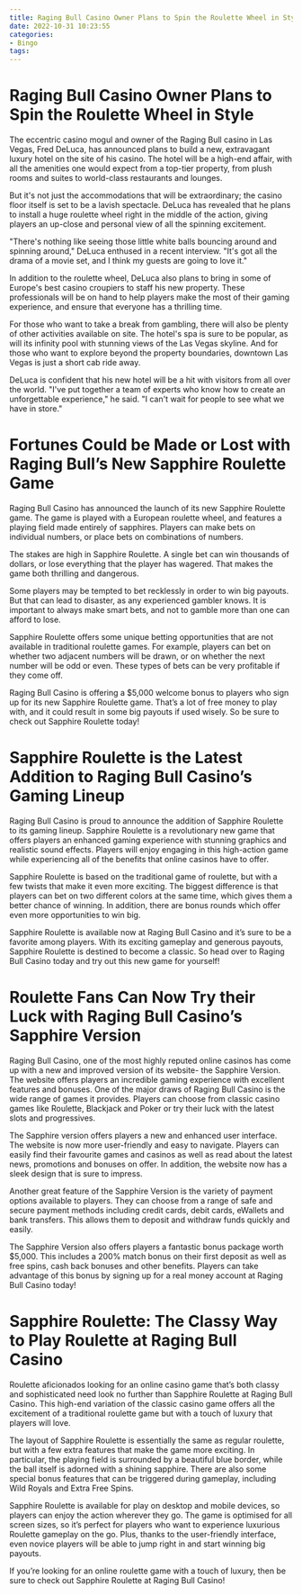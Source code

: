```yaml
---
title: Raging Bull Casino Owner Plans to Spin the Roulette Wheel in Style
date: 2022-10-31 10:23:55
categories:
- Bingo
tags:
---
```



#  Raging Bull Casino Owner Plans to Spin the Roulette Wheel in Style

The eccentric casino mogul and owner of the Raging Bull casino in Las Vegas, Fred DeLuca, has announced plans to build a new, extravagant luxury hotel on the site of his casino. The hotel will be a high-end affair, with all the amenities one would expect from a top-tier property, from plush rooms and suites to world-class restaurants and lounges.

But it's not just the accommodations that will be extraordinary; the casino floor itself is set to be a lavish spectacle. DeLuca has revealed that he plans to install a huge roulette wheel right in the middle of the action, giving players an up-close and personal view of all the spinning excitement.

"There's nothing like seeing those little white balls bouncing around and spinning around," DeLuca enthused in a recent interview. "It's got all the drama of a movie set, and I think my guests are going to love it."

In addition to the roulette wheel, DeLuca also plans to bring in some of Europe's best casino croupiers to staff his new property. These professionals will be on hand to help players make the most of their gaming experience, and ensure that everyone has a thrilling time.

For those who want to take a break from gambling, there will also be plenty of other activities available on site. The hotel's spa is sure to be popular, as will its infinity pool with stunning views of the Las Vegas skyline. And for those who want to explore beyond the property boundaries, downtown Las Vegas is just a short cab ride away.

DeLuca is confident that his new hotel will be a hit with visitors from all over the world. "I've put together a team of experts who know how to create an unforgettable experience," he said. "I can't wait for people to see what we have in store."

#  Fortunes Could be Made or Lost with Raging Bull’s New Sapphire Roulette Game

Raging Bull Casino has announced the launch of its new Sapphire Roulette game. The game is played with a European roulette wheel, and features a playing field made entirely of sapphires. Players can make bets on individual numbers, or place bets on combinations of numbers.

The stakes are high in Sapphire Roulette. A single bet can win thousands of dollars, or lose everything that the player has wagered. That makes the game both thrilling and dangerous.

Some players may be tempted to bet recklessly in order to win big payouts. But that can lead to disaster, as any experienced gambler knows. It is important to always make smart bets, and not to gamble more than one can afford to lose.

Sapphire Roulette offers some unique betting opportunities that are not available in traditional roulette games. For example, players can bet on whether two adjacent numbers will be drawn, or on whether the next number will be odd or even. These types of bets can be very profitable if they come off.

Raging Bull Casino is offering a $5,000 welcome bonus to players who sign up for its new Sapphire Roulette game. That’s a lot of free money to play with, and it could result in some big payouts if used wisely. So be sure to check out Sapphire Roulette today!

#  Sapphire Roulette is the Latest Addition to Raging Bull Casino’s Gaming Lineup

Raging Bull Casino is proud to announce the addition of Sapphire Roulette to its gaming lineup. Sapphire Roulette is a revolutionary new game that offers players an enhanced gaming experience with stunning graphics and realistic sound effects. Players will enjoy engaging in this high-action game while experiencing all of the benefits that online casinos have to offer.

Sapphire Roulette is based on the traditional game of roulette, but with a few twists that make it even more exciting. The biggest difference is that players can bet on two different colors at the same time, which gives them a better chance of winning. In addition, there are bonus rounds which offer even more opportunities to win big.

Sapphire Roulette is available now at Raging Bull Casino and it’s sure to be a favorite among players. With its exciting gameplay and generous payouts, Sapphire Roulette is destined to become a classic. So head over to Raging Bull Casino today and try out this new game for yourself!

#  Roulette Fans Can Now Try their Luck with Raging Bull Casino’s Sapphire Version

Raging Bull Casino, one of the most highly reputed online casinos has come up with a new and improved version of its website- the Sapphire Version. The website offers players an incredible gaming experience with excellent features and bonuses. One of the major draws of Raging Bull Casino is the wide range of games it provides. Players can choose from classic casino games like Roulette, Blackjack and Poker or try their luck with the latest slots and progressives.

The Sapphire version offers players a new and enhanced user interface. The website is now more user-friendly and easy to navigate. Players can easily find their favourite games and casinos as well as read about the latest news, promotions and bonuses on offer. In addition, the website now has a sleek design that is sure to impress.

Another great feature of the Sapphire Version is the variety of payment options available to players. They can choose from a range of safe and secure payment methods including credit cards, debit cards, eWallets and bank transfers. This allows them to deposit and withdraw funds quickly and easily.

The Sapphire Version also offers players a fantastic bonus package worth $5,000. This includes a 200% match bonus on their first deposit as well as free spins, cash back bonuses and other benefits. Players can take advantage of this bonus by signing up for a real money account at Raging Bull Casino today!

#  Sapphire Roulette: The Classy Way to Play Roulette at Raging Bull Casino

Roulette aficionados looking for an online casino game that’s both classy and sophisticated need look no further than Sapphire Roulette at Raging Bull Casino. This high-end variation of the classic casino game offers all the excitement of a traditional roulette game but with a touch of luxury that players will love.

The layout of Sapphire Roulette is essentially the same as regular roulette, but with a few extra features that make the game more exciting. In particular, the playing field is surrounded by a beautiful blue border, while the ball itself is adorned with a shining sapphire. There are also some special bonus features that can be triggered during gameplay, including Wild Royals and Extra Free Spins.

Sapphire Roulette is available for play on desktop and mobile devices, so players can enjoy the action wherever they go. The game is optimised for all screen sizes, so it’s perfect for players who want to experience luxurious Roulette gameplay on the go. Plus, thanks to the user-friendly interface, even novice players will be able to jump right in and start winning big payouts.

If you’re looking for an online roulette game with a touch of luxury, then be sure to check out Sapphire Roulette at Raging Bull Casino!